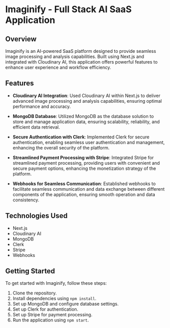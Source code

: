 
# Imaginify - Full Stack AI SaaS Application

## Overview

Imaginify is an AI-powered SaaS platform designed to provide seamless image processing and analysis capabilities. Built using Next.js and integrated with Cloudinary AI, this application offers powerful features to enhance user experience and workflow efficiency.

## Features

- **Cloudinary AI Integration**: Used Cloudinary AI within Next.js to deliver advanced image processing and analysis capabilities, ensuring optimal performance and accuracy.
  
- **MongoDB Database**: Utilized MongoDB as the database solution to store and manage application data, ensuring scalability, reliability, and efficient data retrieval.

- **Secure Authentication with Clerk**: Implemented Clerk for secure authentication, enabling seamless user authentication and management, enhancing the overall security of the platform.

- **Streamlined Payment Processing with Stripe**: Integrated Stripe for streamlined payment processing, providing users with convenient and secure payment options, enhancing the monetization strategy of the platform.

- **Webhooks for Seamless Communication**: Established webhooks to facilitate seamless communication and data exchange between different components of the application, ensuring smooth operation and data consistency.

## Technologies Used

- Next.js
- Cloudinary AI
- MongoDB
- Clerk
- Stripe
- Webhooks

## Getting Started

To get started with Imaginify, follow these steps:

1. Clone the repository.
2. Install dependencies using `npm install`.
3. Set up MongoDB and configure database settings.
4. Set up Clerk for authentication.
5. Set up Stripe for payment processing.
6. Run the application using `npm start`.


